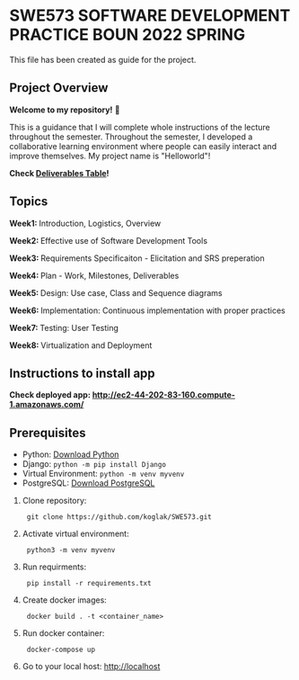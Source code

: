 SWE573 SOFTWARE DEVELOPMENT PRACTICE BOUN 2022 SPRING
=====

This file has been created as guide for the project.

Project Overview
-----

**Welcome to my repository!**  🥳

This is a guidance that I will complete whole instructions of the lecture throughout the semester. Throughout the semester, I developed a collaborative learning environment where people can easily interact and improve themselves. My project name is "Helloworld"! 

**Check [Deliverables Table](https://github.com/koglak/SWE573/wiki/Deliverables-Table)!**

Topics
-----

<strong> Week1: </strong> Introduction, Logistics, Overview

<strong> Week2: </strong> Effective use of Software Development Tools

<strong> Week3: </strong> Requirements Specificaiton - Elicitation and SRS preperation

<strong> Week4: </strong> Plan - Work, Milestones, Deliverables

<strong> Week5: </strong> Design: Use case, Class and Sequence diagrams

<strong> Week6: </strong> Implementation: Continuous implementation with proper practices

<strong> Week7: </strong> Testing: User Testing

<strong> Week8: </strong> Virtualization and Deployment


Instructions to install app
-----

**Check deployed app: http://ec2-44-202-83-160.compute-1.amazonaws.com/**

## Prerequisites

*  Python: [Download Python](https://www.python.org/downloads/)
*  Django: `python -m pip install Django`
*  Virtual Environment: `python -m venv myvenv`    
*  PostgreSQL: [Download PostgreSQL](https://www.postgresql.org/download/)


1. Clone repository:

        git clone https://github.com/koglak/SWE573.git
        
2. Activate virtual environment:
      
        python3 -m venv myvenv
        
3. Run requirments:

        pip install -r requirements.txt
        
4. Create docker images:

        docker build . -t <container_name>
        
5. Run docker container:

        docker-compose up

6. Go to your local host: [http://localhost](http://127.0.0.1:8000/)
